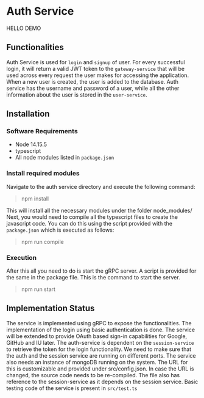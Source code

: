 
# Auth Service
HELLO
DEMO

## Functionalities
Auth Service is used for `login` and `signup` of user. For every successful login, it will return a valid JWT token to the `gateway-service` that will be used across every request the user makes for accessing the application.
When a new user is created, the user is added to the database.
Auth service has the username and password of a user, while all the other information about the user is stored in the `user-service`.
## Installation
### Software Requirements
* Node 14.15.5
* typescript
* All node modules listed in `package.json`
### Install required modules
Navigate to the auth service directory and execute the following command:
> npm install

This will install all the necessary modules under the folder node_modules/
Next, you would need to compile all the typescript files to create the javascript code.
You can do this using the script provided with the `package.json` which is executed as follows:
> npm run compile
### Execution
After this all you need to do is start the gRPC server. A script is provided for the same in the package file. This is the command to start the server.
> npm run start
## Implementation Status
The service is implemented using gRPC to expose the functionalities. The implementation of the login using basic authentication is done. The service will be extended to provide OAuth based sign-in capabilities for Google, GitHub and IU later.
The auth-service is dependent on the `session-service` to retrieve the token for the login functionality.
We need to make sure that the auth and the session service are running on different ports.
The service also needs an instance of mongoDB running on the system.
The URL for this is customizable and provided under src/config.json. In case the URL is changed, the source code needs to be re-compiled.
The file also has reference to the session-service as it depends on the session service.
Basic testing code of the service is present in `src/test.ts`
